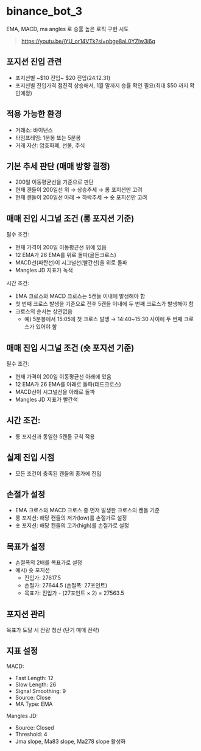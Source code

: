 # binance_bot_3
EMA, MACD, ma angles 로 승률 높은 로직 구현 시도

> https://youtu.be/jYU_or14VTk?si=pbge8aL0YZIw3i6q

## 포지션 진입 관련
- 포지션별 ~$10 진입~ $20 진입(24.12.31)
- 포지션별 진입가격 점진적 상승해서, 1월 말까지 승률 확인 필요(최대 $50 까지 확인예정)

## 적용 가능한 환경


- 거래소: 바이낸스
- 타임프레임: 1분봉 또는 5분봉
- 거래 자산: 암호화폐, 선물, 주식


## 기본 추세 판단 (매매 방향 결정)


- 200일 이동평균선을 기준으로 판단
- 현재 캔들이 200일선 위 → 상승추세 → 롱 포지션만 고려
- 현재 캔들이 200일선 아래 → 하락추세 → 숏 포지션만 고려


## 매매 진입 시그널 조건 (롱 포지션 기준)
필수 조건:


- 현재 가격이 200일 이동평균선 위에 있음
- 12 EMA가 26 EMA를 위로 돌파(골든크로스)
- MACD선(파란선)이 시그널선(빨간선)을 위로 돌파
- Mangles JD 지표가 녹색

시간 조건:

- EMA 크로스와 MACD 크로스는 5캔들 이내에 발생해야 함
- 첫 번째 크로스 발생을 기준으로 전후 5캔들 이내에 두 번째 크로스가 발생해야 함
- 크로스의 순서는 상관없음
  - 예) 5분봉에서 15:05에 첫 크로스 발생 → 14:40~15:30 사이에 두 번째 크로스가 있어야 함


## 매매 진입 시그널 조건 (숏 포지션 기준)
필수 조건:


- 현재 가격이 200일 이동평균선 아래에 있음
- 12 EMA가 26 EMA를 아래로 돌파(데드크로스)
- MACD선이 시그널선을 아래로 돌파
- Mangles JD 지표가 빨간색

## 시간 조건:

- 롱 포지션과 동일한 5캔들 규칙 적용


## 실제 진입 시점


- 모든 조건이 충족된 캔들의 종가에 진입


## 손절가 설정


- EMA 크로스와 MACD 크로스 중 먼저 발생한 크로스의 캔들 기준
- 롱 포지션: 해당 캔들의 저가(low)를 손절가로 설정
- 숏 포지션: 해당 캔들의 고가(high)를 손절가로 설정


## 목표가 설정


- 손절폭의 2배를 목표가로 설정
- 예시) 숏 포지션
  - 진입가: 27617.5
  - 손절가: 27644.5 (손절폭: 27포인트)
  - 목표가: 진입가 - (27포인트 × 2) = 27563.5


## 포지션 관리


목표가 도달 시 전량 청산 (단기 매매 전략)


## 지표 설정
MACD:


- Fast Length: 12
- Slow Length: 26
- Signal Smoothing: 9
- Source: Close
- MA Type: EMA

Mangles JD:

- Source: Closed
- Threshold: 4
- Jma slope, Ma83 slope, Ma278 slope 활성화
